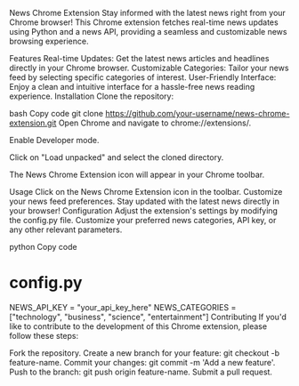 
News Chrome Extension
Stay informed with the latest news right from your Chrome browser! This Chrome extension fetches real-time news updates using Python and a news API, providing a seamless and customizable news browsing experience.

Features
Real-time Updates: Get the latest news articles and headlines directly in your Chrome browser.
Customizable Categories: Tailor your news feed by selecting specific categories of interest.
User-Friendly Interface: Enjoy a clean and intuitive interface for a hassle-free news reading experience.
Installation
Clone the repository:

bash
Copy code
git clone https://github.com/your-username/news-chrome-extension.git
Open Chrome and navigate to chrome://extensions/.

Enable Developer mode.

Click on "Load unpacked" and select the cloned directory.

The News Chrome Extension icon will appear in your Chrome toolbar.

Usage
Click on the News Chrome Extension icon in the toolbar.
Customize your news feed preferences.
Stay updated with the latest news directly in your browser!
Configuration
Adjust the extension's settings by modifying the config.py file. Customize your preferred news categories, API key, or any other relevant parameters.

python
Copy code
# config.py

NEWS_API_KEY = "your_api_key_here"
NEWS_CATEGORIES = ["technology", "business", "science", "entertainment"]
Contributing
If you'd like to contribute to the development of this Chrome extension, please follow these steps:

Fork the repository.
Create a new branch for your feature: git checkout -b feature-name.
Commit your changes: git commit -m 'Add a new feature'.
Push to the branch: git push origin feature-name.
Submit a pull request.
